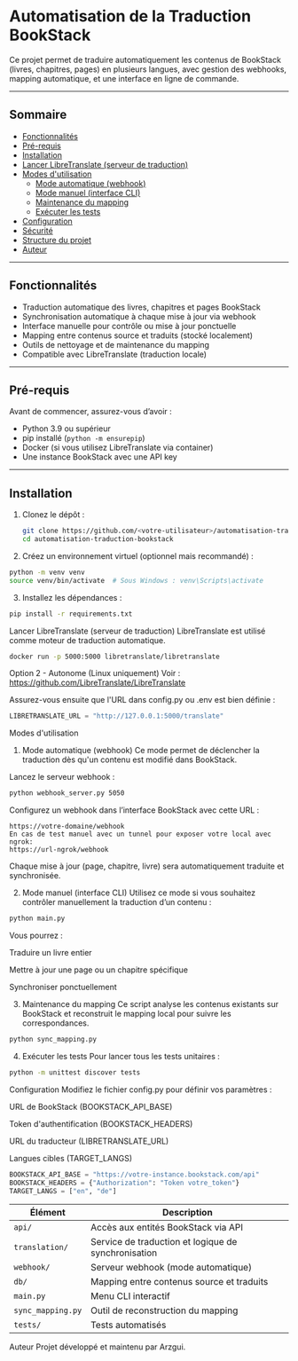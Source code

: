 # Automatisation de la Traduction BookStack

Ce projet permet de traduire automatiquement les contenus de BookStack (livres, chapitres, pages) en plusieurs langues, avec gestion des webhooks, mapping automatique, et une interface en ligne de commande.

---

## Sommaire

- [Fonctionnalités](#fonctionnalités)
- [Pré-requis](#pré-requis)
- [Installation](#installation)
- [Lancer LibreTranslate (serveur de traduction)](#lancer-libretranslate-serveur-de-traduction)
- [Modes d'utilisation](#modes-dutilisation)
  - [Mode automatique (webhook)](#1-mode-automatique-webhook)
  - [Mode manuel (interface CLI)](#2-mode-manuel-interface-cli)
  - [Maintenance du mapping](#3-maintenance-du-mapping)
  - [Exécuter les tests](#4-exécuter-les-tests)
- [Configuration](#configuration)
- [Sécurité](#sécurité)
- [Structure du projet](#structure-du-projet)
- [Auteur](#auteur)

---

## Fonctionnalités

- Traduction automatique des livres, chapitres et pages BookStack
- Synchronisation automatique à chaque mise à jour via webhook
- Interface manuelle pour contrôle ou mise à jour ponctuelle
- Mapping entre contenus source et traduits (stocké localement)
- Outils de nettoyage et de maintenance du mapping
- Compatible avec LibreTranslate (traduction locale)

---

## Pré-requis

Avant de commencer, assurez-vous d’avoir :

- Python 3.9 ou supérieur
- pip installé (`python -m ensurepip`)
- Docker (si vous utilisez LibreTranslate via container)
- Une instance BookStack avec une API key

---

## Installation

1. Clonez le dépôt :
   ```bash
   git clone https://github.com/<votre-utilisateur>/automatisation-traduction-bookstack.git
   cd automatisation-traduction-bookstack
   ```

2. Créez un environnement virtuel (optionnel mais recommandé) :
```bash
python -m venv venv
source venv/bin/activate  # Sous Windows : venv\Scripts\activate 
```

3. Installez les dépendances :
```bash
pip install -r requirements.txt
```

Lancer LibreTranslate (serveur de traduction)
LibreTranslate est utilisé comme moteur de traduction automatique.
```bash
docker run -p 5000:5000 libretranslate/libretranslate
```

Option 2 - Autonome (Linux uniquement)
Voir : https://github.com/LibreTranslate/LibreTranslate

Assurez-vous ensuite que l'URL dans config.py ou .env est bien définie :
```python
LIBRETRANSLATE_URL = "http://127.0.0.1:5000/translate"
```

Modes d'utilisation
1. Mode automatique (webhook)
Ce mode permet de déclencher la traduction dès qu'un contenu est modifié dans BookStack.

Lancez le serveur webhook :
```bash
python webhook_server.py 5050
```


Configurez un webhook dans l’interface BookStack avec cette URL :
```arduino
https://votre-domaine/webhook
En cas de test manuel avec un tunnel pour exposer votre local avec ngrok:
https://url-ngrok/webhook
```
Chaque mise à jour (page, chapitre, livre) sera automatiquement traduite et synchronisée.


2. Mode manuel (interface CLI)
Utilisez ce mode si vous souhaitez contrôler manuellement la traduction d’un contenu :
```bash
python main.py
```

Vous pourrez :

Traduire un livre entier

Mettre à jour une page ou un chapitre spécifique

Synchroniser ponctuellement

3. Maintenance du mapping
Ce script analyse les contenus existants sur BookStack et reconstruit le mapping local pour suivre les correspondances.
```bash
python sync_mapping.py
```

4. Exécuter les tests
Pour lancer tous les tests unitaires :
```bash
python -m unittest discover tests
```

Configuration
Modifiez le fichier config.py pour définir vos paramètres :

URL de BookStack (BOOKSTACK_API_BASE)

Token d'authentification (BOOKSTACK_HEADERS)

URL du traducteur (LIBRETRANSLATE_URL)

Langues cibles (TARGET_LANGS)
```python
BOOKSTACK_API_BASE = "https://votre-instance.bookstack.com/api"
BOOKSTACK_HEADERS = {"Authorization": "Token votre_token"}
TARGET_LANGS = ["en", "de"]
```

| Élément           | Description                                         |
| ----------------- | --------------------------------------------------- |
| `api/`            | Accès aux entités BookStack via API                 |
| `translation/`    | Service de traduction et logique de synchronisation |
| `webhook/`        | Serveur webhook (mode automatique)                  |
| `db/`             | Mapping entre contenus source et traduits           |
| `main.py`         | Menu CLI interactif                                 |
| `sync_mapping.py` | Outil de reconstruction du mapping                  |
| `tests/`          | Tests automatisés                                   |

Auteur
Projet développé et maintenu par Arzgui.